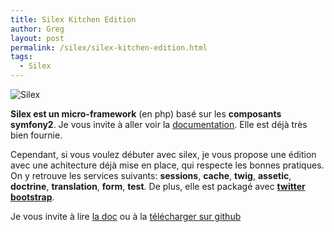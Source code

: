 ```yaml
---
title: Silex Kitchen Edition
author: Greg
layout: post
permalink: /silex/silex-kitchen-edition.html
tags:
  - Silex
---
```


<div class="pull-right">
    <img src="{{ relativeRoot }}/images/silex.png" alt="Silex">
</div>

**Silex est un micro-framework** (en php) basé sur les **composants symfony2**.
Je vous invite à aller voir la
[documentation](http://silex.sensiolabs.org/documentation). Elle est déjà très
bien fournie.

Cependant, si vous voulez débuter avec silex, je vous propose une édition avec
une achitecture déjà mise en place, qui respecte les bonnes pratiques. On y
retrouve les services suivants: **sessions**, **cache**, **twig**, **assetic**,
**doctrine**, **translation**, **form**, **test**. De plus, elle est
packagé avec **[twitter bootstrap](http://twitter.github.com/bootstrap/)**.

Je vous invite à lire [la doc](http://lyrixx.github.com/Silex-Kitchen-Edition/)
ou à la [télécharger sur github](https://github.com/lyrixx/Silex-Kitchen-Edition)

